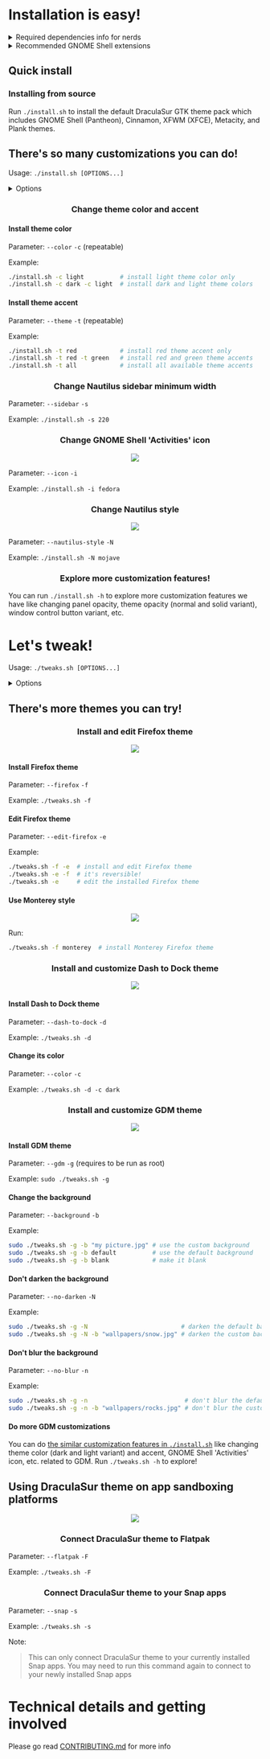 
# Installation is easy!
<details> <summary> Required dependencies info for nerds </summary>

### "Install from source" deps
- sassc
- libglib2.0-dev-bin     `ubuntu 20.04`
- libglib2.0-dev         `ubuntu 18.04` `debian 10.03` `linux mint 19`
- libxml2-utils          `ubuntu 18.04` `debian 10.03` `linux mint 19`
- glib2-devel            `Fedora` `Redhat`

### Misc deps
- imagemagick            `(optional for GDM theme tweak)`
- dialog                 `(optional for installation in dialog mode)`
- optipng                `(optional for asset rendering)`
- inkscape               `(optional for asset rendering)`

Don't worry, DraculaSur installer already provides all of those dependencies.
</details>

<details> <summary> Recommended GNOME Shell extensions </summary>

- [dash-to-dock](https://extensions.gnome.org/extension/307/dash-to-dock) `gnome-shell <= 3.38`
- [dash-to-dock](https://github.com/ewlsh/dash-to-dock/tree/ewlsh/gnome-40)
(GNOME Shell 40 patch) `gnome-shell >= 40.0`
- [floating-dock](https://extensions.gnome.org/extension/3730/floating-dock)
(Dash to Dock alternative) `gnome-shell <= 3.38`
- [blur-my-shell](https://extensions.gnome.org/extension/3193/blur-my-shell)

</details>

## Quick install

### Installing from source
Run `./install.sh` to install the default DraculaSur GTK theme pack which includes
GNOME Shell (Pantheon), Cinnamon, XFWM (XFCE), Metacity, and Plank themes.

## There's so many customizations you can do!
Usage:  `./install.sh [OPTIONS...]`

<details> <summary> Options </summary>

```bash
  -d, --dest DIR
 Set destination directory. Default is '/home/vince/.themes'

  -n, --name NAME
 Set theme name. Default is 'DraculaSur'

  -o, --opacity [normal|solid]
 Set theme opacity variants. Repeatable. Default is all variants

  -c, --color [light|dark]
 Set theme color variants. Repeatable. Default is all variants

  -a, --alt [normal|alt|all]
 Set window control buttons variant. Repeatable. Default is 'normal'

  -t, --theme [default|blue|purple|pink|red|orange|yellow|green|grey|all]
 Set theme accent color. Repeatable. Default is BigSur-like theme

  -p, --panel-opacity [default|30|45|60|75]
 Set panel transparency. Default is 15%

  -P, --panel-size [default|smaller|bigger]
 Set Gnome shell panel height size. Default is 32px

  -s, --size [default|180|220|240|260|280]
 Set Nautilus sidebar minimum width. Default is 200px

  -i, --icon [standard|simple|gnome|ubuntu|arch|manjaro|fedora|debian|void|opensuse|popos|mxlinux|zorin]
 Set 'Activities' icon. Default is 'standard'

  -b, --background [default|blank|IMAGE_PATH]
 Set gnome-shell background image. Default is BigSur-like wallpaper

  -m, --monterey
 Set to MacOS Monterey style.

  -N, --nautilus-style [stable|normal|mojave|glassy]
 Set Nautilus style. Default is BigSur-like style (stabled sidebar)

  -HD, --highdefinition
 Set to High Definition size. Default is laptop size

  --normal, --normalshowapps
 Set gnome-shell show apps button style to normal. Default is bigsur

  --round, --roundedmaxwindow
 Set maximized window to rounded. Default is square

  --right, --rightplacement
 Set Nautilus titlebutton placement to right. Default is left

  --black, --blackfont
 Set panel font color to black. Default is white

  --dialog, --interactive
 Run this installer interactively, with dialogs.

  --silent-mode
 Meant for developers: ignore any confirm prompt and params become more strict.

  -r, --remove, -u, --uninstall
 Remove all installed DraculaSur themes.

  -h, --help
 Show this help.
```

</details>

### <p align="center"> <b> Change theme color and accent </b> </p>

#### Install theme color
Parameter: `--color` `-c` (repeatable)

Example:

```bash
./install.sh -c light          # install light theme color only
./install.sh -c dark -c light  # install dark and light theme colors
```

#### Install theme accent
Parameter: `--theme` `-t` (repeatable)

Example:

```bash
./install.sh -t red            # install red theme accent only
./install.sh -t red -t green   # install red and green theme accents
./install.sh -t all            # install all available theme accents
```

### <p align="center"> <b> Change Nautilus sidebar minimum width </b> </p>

Parameter: `--sidebar` `-s`

Example: `./install.sh -s 220`


### <p align="center"> <b> Change GNOME Shell 'Activities' icon </b> </p>
<p align="center"> <img src="https://github.com/vinceliuice/WhiteSur-gtk-theme/blob/pictures/pictures/icons.png"/> </p>

Parameter: `--icon` `-i`

Example: `./install.sh -i fedora`


### <p align="center"> <b> Change Nautilus style </b> </p>
<p align="center"> <img src="https://github.com/vinceliuice/WhiteSur-gtk-theme/blob/pictures/pictures/nautilus.png"/> </p>

Parameter: `--nautilus-style` `-N`

Example: `./install.sh -N mojave`


### <p align="center"> <b> Explore more customization features! </b> </p>
You can run `./install.sh -h` to explore more customization features we have
like changing panel opacity, theme opacity (normal and solid variant), window
control button variant, etc.


# Let's tweak!
Usage:  `./tweaks.sh [OPTIONS...]`

<details> <summary> Options </summary>

```bash
-f, --firefox [default|monterey]
Install 'DraculaSur|Monterey' theme for Firefox and connect it to the current Firefox profiles. Default is DraculaSur

-e, --edit-firefox
Edit 'DraculaSur' theme for Firefox settings and also connect the theme to the current Firefox profiles.

-F, --flatpak
Connect 'DraculaSur' theme to Flatpak.

-s, --snap
Connect 'DraculaSur' theme the currently installed snap apps.

-g, --gdm
Install 'DraculaSur' theme for GDM. Requires to run this shell as root

-d, --dash-to-dock
Install 'DraculaSur' theme for Dash to Dock and connect it to the current Dash to Dock installation(s).

-N, --no-darken
Don't darken 'DraculaSur' GDM theme background image.

-n, --no-blur
Don't blur 'DraculaSur' GDM theme background image.

-b, --background [default|blank|IMAGE_PATH]
Set 'DraculaSur' GDM theme background image. Default is BigSur-like wallpaper

-o, --opacity [normal|solid]
Set 'DraculaSur' GDM theme opacity variants. Default is 'normal'

-c, --color [light|dark]
Set 'DraculaSur' GDM and Dash to Dock theme color variants. Default is 'light'

-t, --theme [default|blue|purple|pink|red|orange|yellow|green|grey]
Set 'DraculaSur' GDM theme accent color. Default is BigSur-like theme

-p, --panel-opacity [default|30|45|60|75]
Set 'DraculaSur' GDM (GNOME Shell) theme panel transparency. Default is 15%

-P, --panel-size [default|smaller|bigger]
Set 'DraculaSur' Gnome shell panel height size. Default is 32px

-i, --icon [standard|simple|gnome|ubuntu|arch|manjaro|fedora|debian|void|opensuse|popos|mxlinux|zorin]
Set 'DraculaSur' GDM (GNOME Shell) 'Activities' icon. Default is 'standard'

-r, --remove, --revert
Revert to the original themes, do the opposite things of install and connect.

--silent-mode
Meant for developers: ignore any confirm prompt and params become more strict.

-h, --help
Show this help.
```

</details>

## There's more themes you can try!
### <p align="center"> <b> Install and edit Firefox theme </b> </p>
<p align="center"> <a href="src/other/firefox">
<img src="https://github.com/vinceliuice/WhiteSur-gtk-theme/blob/pictures/pictures/firefox-whitesur.png"/>
</a> </p>

#### Install Firefox theme
Parameter: `--firefox` `-f`

Example: `./tweaks.sh -f`

#### Edit Firefox theme
Parameter: `--edit-firefox` `-e`

Example:

```bash
./tweaks.sh -f -e  # install and edit Firefox theme
./tweaks.sh -e -f  # it's reversible!
./tweaks.sh -e     # edit the installed Firefox theme
```

#### Use Monterey style
<p align="center"> <a href="src/other/firefox">
<img src="https://github.com/vinceliuice/WhiteSur-gtk-theme/blob/pictures/pictures/firefox-monterey.png"/>
</a> </p>

Run:

```bash
./tweaks.sh -f monterey  # install Monterey Firefox theme
```

### <p align="center"> <b> Install and customize Dash to Dock theme </b> </p>
<p align="center"> <img src="https://github.com/vinceliuice/WhiteSur-gtk-theme/blob/pictures/pictures/dash-to-dock.png"/> </p>

#### Install Dash to Dock theme
Parameter: `--dash-to-dock` `-d`

Example: `./tweaks.sh -d`

#### Change its color
Parameter: `--color` `-c`

Example: `./tweaks.sh -d -c dark`

### <p align="center"> <b> Install and customize GDM theme </b> </p>
<p align="center"> <img src="https://github.com/vinceliuice/WhiteSur-gtk-theme/blob/pictures/pictures/gdm.png"/> </p>

#### Install GDM theme
Parameter: `--gdm` `-g` (requires to be run as root)

Example: `sudo ./tweaks.sh -g`

#### Change the background
Parameter: `--background` `-b`

Example:

```bash
sudo ./tweaks.sh -g -b "my picture.jpg" # use the custom background
sudo ./tweaks.sh -g -b default          # use the default background
sudo ./tweaks.sh -g -b blank            # make it blank
```

#### Don't darken the background
Parameter: `--no-darken` `-N`

Example:

```bash
sudo ./tweaks.sh -g -N                          # darken the default background
sudo ./tweaks.sh -g -N -b "wallpapers/snow.jpg" # darken the custom background
```

#### Don't blur the background
Parameter: `--no-blur` `-n`

Example:

```bash
sudo ./tweaks.sh -g -n                           # don't blur the default background
sudo ./tweaks.sh -g -n -b "wallpapers/rocks.jpg" # don't blur the custom background
```

#### Do more GDM customizations
You can do [the similar customization features in `./install.sh`](#theres-so-many-customizations-you-can-do)
like changing theme color (dark and light variant) and accent, GNOME Shell
'Activities' icon, etc. related to GDM. Run `./tweaks.sh -h` to explore!

## Using DraculaSur theme on app sandboxing platforms
<p align="center"> <img src="https://github.com/vinceliuice/DraculaSur-gtk-theme/blob/pictures/pictures/sandboxes.png"/> </p>

### <p align="center"> <b> Connect DraculaSur theme to Flatpak </b> </p>
Parameter: `--flatpak` `-F`

Example: `./tweaks.sh -F`

### <p align="center"> <b> Connect DraculaSur theme to your Snap apps </b> </p>
Parameter: `--snap` `-s`

Example: `./tweaks.sh -s`

Note:

> This can only connect DraculaSur theme to your currently installed Snap
> apps. You may need to run this command again to connect to your newly installed
> Snap apps

# Technical details and getting involved
Please go read [CONTRIBUTING.md](.github/CONTRIBUTING.md) for more info
